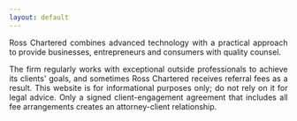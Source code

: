 ```yaml
---
layout: default
---
```

<div style="text-align: justify">
  <p>Ross Chartered combines advanced technology with a practical approach to provide businesses, entrepreneurs and consumers with quality counsel.</p>

  <p>The firm regularly works with exceptional outside professionals to achieve its clients' goals, and sometimes Ross Chartered receives referral fees as a result. This website is for informational purposes only; do not rely on it for legal advice. Only a signed client-engagement agreement that includes all fee arrangements creates an attorney-client relationship.</p>
</div>
